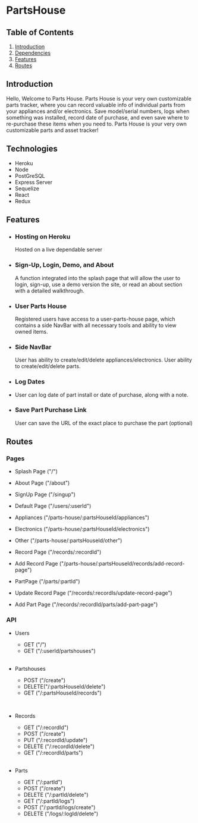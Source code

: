 # PartsHouse

## Table of Contents

1. [Introduction](#introduction)
2. [Dependencies](#technologies)
3. [Features](#features)
4. [Routes](#routes)



## Introduction

Hello, Welcome to Parts House.
Parts House is your very own customizable parts tracker, where you can record valuable info of individual parts from your appliances and/or electronics. Save model/serial numbers, logs when something was installed, record date of purchase, and even save where to re-purchase these items when you need to.
Parts House is your very own customizable parts and asset tracker!

## Technologies

- Heroku
- Node
- PostGreSQL
- Express Server
- Sequelize
- React
- Redux

## Features

 - ### Hosting on Heroku
	 Hosted on a live dependable server

- ### Sign-Up, Login, Demo, and About
	A function integrated into the splash page that will allow the user to login, sign-up, use a demo version the site, or read an about section with a detailed walkthrough.

- ### User Parts House
  Registered users have access to a user-parts-house page, which contains a side NavBar with all necessary tools and ability to view owned items.
	
- ### Side NavBar
	User has ability to create/edit/delete appliances/electronics.
  User ability to create/edit/delete parts.
  
 - ### Log Dates
 - 	User can log date of part install or date of purchase, along with a note.
  
- ### Save Part Purchase Link
  User can save the URL of the exact place to purchase the part (optional)

## Routes

### Pages

 - Splash Page ("/")
 - About Page ("/about")
 - SignUp Page ("/singup")
 - Default Page ("/users/:userId") <br />


 - Appliances ("/parts-house/:partsHouseId/appliances")
 - Electronics ("/parts-house/:partsHouseId/electronics")
 - Other ("/parts-house/:partsHouseId/other") <br />


 - Record Page ("/records/:recordId")
 - Add Record Page ("/parts-house/:partsHouseId/records/add-record-page")
 - PartPage ("/parts/:partId")
 - Update Record Page ("/records/:recordIs/update-record-page")
 - Add Part Page ("/records/:recordId/parts/add-part-page") <br />


 ### API <br />
 
 
 
 - Users 
  	- GET ("/")
  	- GET ("/:userId/partshouses") <br />
      
 
 - Partshouses
 	- POST ("/create")
 	- DELETE("/:partsHouseId/delete")
 	- GET ("/:partsHouseId/records") <br />

   
- Records
	- GET ("/:recordId")
 	- POST ("/create")
 	- PUT ("/:recordId/update")
 	- DELETE ("/:recordId/delete")
 	- GET ("/:recordId/parts") <br />
 	   
 
 - Parts
  	- GET ("/:partId")
	- POST ("/create")
	- DELETE ("/:partId/delete")
	- GET ("/:partId/logs")
	- POST ("/:partId/logs/create")
	- DELETE ("/logs/:logId/delete") <br />
